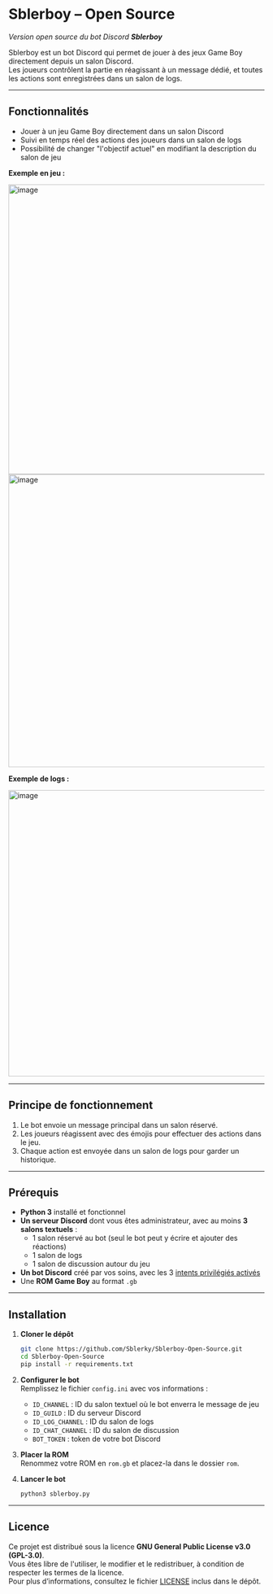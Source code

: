# Sblerboy – Open Source

_Version open source du bot Discord **Sblerboy**_

Sblerboy est un bot Discord qui permet de jouer à des jeux Game Boy directement depuis un salon Discord.  
Les joueurs contrôlent la partie en réagissant à un message dédié, et toutes les actions sont enregistrées dans un salon de logs.

---

## Fonctionnalités

- Jouer à un jeu Game Boy directement dans un salon Discord
- Suivi en temps réel des actions des joueurs dans un salon de logs
- Possibilité de changer "l'objectif actuel" en modifiant la description du salon de jeu

**Exemple en jeu :**

<img width="993" height="570" alt="image" src="https://github.com/user-attachments/assets/1f1a2677-943e-409b-a9dc-937ebf313cb3" />

<img width="1023" height="576" alt="image" src="https://github.com/user-attachments/assets/d8fcff81-43f4-4d31-b6f2-7034d5411436" />


**Exemple de logs :**

<img width="569" height="563" alt="image" src="https://github.com/user-attachments/assets/54b87922-c856-4a93-b9a2-2175a4a928fc" />

---

## Principe de fonctionnement

1. Le bot envoie un message principal dans un salon réservé.  
2. Les joueurs réagissent avec des émojis pour effectuer des actions dans le jeu.  
3. Chaque action est envoyée dans un salon de logs pour garder un historique.  

---

## Prérequis

- **Python 3** installé et fonctionnel
- **Un serveur Discord** dont vous êtes administrateur, avec au moins **3 salons textuels** :
  - 1 salon réservé au bot (seul le bot peut y écrire et ajouter des réactions)
  - 1 salon de logs
  - 1 salon de discussion autour du jeu
- **Un bot Discord** créé par vos soins, avec les 3 [intents privilégiés activés](https://discord.com/developers/docs/topics/gateway#enabling-privileged-intents)
- Une **ROM Game Boy** au format `.gb`

---

## Installation

1. **Cloner le dépôt**
   ```sh
   git clone https://github.com/Sblerky/Sblerboy-Open-Source.git
   cd Sblerboy-Open-Source
   pip install -r requirements.txt
   ```
2. **Configurer le bot**  
   Remplissez le fichier `config.ini` avec vos informations :

   - `ID_CHANNEL` : ID du salon textuel où le bot enverra le message de jeu  
   - `ID_GUILD` : ID du serveur Discord  
   - `ID_LOG_CHANNEL` : ID du salon de logs  
   - `ID_CHAT_CHANNEL` : ID du salon de discussion  
   - `BOT_TOKEN` : token de votre bot Discord  

3. **Placer la ROM**  
   Renommez votre ROM en `rom.gb` et placez-la dans le dossier `rom`.

4. **Lancer le bot**  
   ```sh
   python3 sblerboy.py

---

## Licence

Ce projet est distribué sous la licence **GNU General Public License v3.0 (GPL-3.0)**.  
Vous êtes libre de l'utiliser, le modifier et le redistribuer, à condition de respecter les termes de la licence.  
Pour plus d’informations, consultez le fichier [LICENSE](LICENSE) inclus dans le dépôt.
